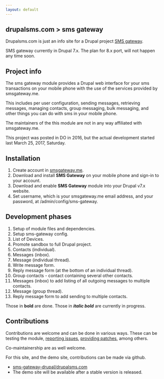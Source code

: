 ```yaml
---
layout: default
---
```


## drupalsms.com > sms gateway

Drupalsms.com is just an info site for a Drupal project [SMS gateway](https://www.drupal.org/project/sms_gateway).

SMS gateway currently in Drupal 7.x. The plan for 8.x port, will not happen any
time soon.

## Project info

The sms gateway module provides a Drupal web interface for your sms transactions on your mobile phone with the use of the services provided by smsgateway.me.

This includes per user configuration, sending messages, retrieving messages, managing contacts, group messaging, bulk messaging, and other things you can do with sms in your mobile phone.

The maintainers of the this module are not in any way affiliated with smsgateway.me.

This project was posted in DO in 2016, but the actual development started last March 25, 2017, Saturday.

## Installation

1. Create account in [smsgateway.me](https://smsgateway.me/).
2. Download and install **SMS Gateway** on your mobile phone and sign-in to your account.
3. Download and enable **SMS Gateway** module into your Drupal v7.x website.
4. Set username, which is your smsgateway.me email address, and your password, at /admin/config/sms-gateway.

## Development phases

1. Setup of module files and dependencies.
2. Setup sms-gateway config.
3. List of Devices.
4. Promote sandbox to full Drupal project.
5. Contacts (individual).
6. Messages (inbox).
7. Message (individual thread).
8. Write message form.
9. Reply message form (at the bottom of an individual thread).
10. Group contacts - contact containing several other contacts.
11. Messages (inbox) to add listing of all outgoing messages to multiple contacts.
12. Message (group thread).
13. Reply message form to add sending to multiple contacts.

Those in **bold** are done.
Those in **_italic bold_** are currently in progress.

## Contributions

Contributions are welcome and can be done in various ways. These can be testing
the module, [reporting issues](https://www.drupal.org/project/issues/2799679?categories=All),
[providing patches](https://www.drupal.org/project/sms_gateway/git-instructions),
among others.

Co-maintainership are as well welcome.

For this site, and the demo site, contributions can be made via github.

* [sms-gateway-drupal/drupalsms.com](https://github.com/sms-gateway-drupal/drupalsms.com)
* The demo site will be available after a stable version is released.
